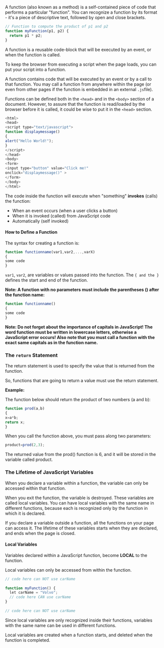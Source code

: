 A function (also known as a method) is a self-contained piece of code that performs a particular
"function". You can recognize a function by its format - it's a piece of descriptive text, followed by open and close brackets.

```javascript
// Function to compute the product of p1 and p2  
function myFunction(p1, p2) {  
  return p1 * p2;  
}
```

A function is a reusable code-block that will be executed by an event, or when the function is called.

To keep the browser from executing a script when the page loads, you can put your script into a function.

A function contains code that will be executed by an event or by a call to that function.
You may call a function from anywhere within the page (or even from other pages if the function is
embedded in an external `.js`file).

Functions can be defined both in the `<head>` and in the `<body>` section of a document. However, to assure that the function is read/loaded by the browser before it is called, it could be wise to put it in the `<head>` section.

```javascript
<html>
<head>
<script type="text/javascript">
function displaymessage()
{
alert("Hello World!");
}
</script>
</head>
<body>
<form>
<input type="button" value="Click me!"
onclick="displaymessage()" >
</form>
</body>
</html>
```

The code inside the function will execute when "something" **invokes** (calls) the function:

- When an event occurs (when a user clicks a button)
- When it is invoked (called) from JavaScript code
- Automatically (self invoked)

#### How to Define a Function

The syntax for creating a function is:

```javascript
function functionname(var1,var2,...,varX)
{
some code
}
```

`var1`, `var2`,  are variables or values passed into the function. The `{ and the }` defines the start and end of the function.

**Note: A function with no parameters must include the parentheses () after the function name:**

```javascript
function functionname()
{
some code
}
```

**Note: Do not forget about the importance of capitals in JavaScript! The word function must be written in lowercase letters, otherwise a JavaScript error occurs! Also note that you must call a function with the exact same capitals as in the function name.**


### The `return` Statement

The return statement is used to specify the value that is returned from the function.

So, functions that are going to return a value must use the return statement.

**Example:**

The function below should return the product of two numbers (a and b):

```javascript
function prod(a,b)
{
x=a*b;
return x;
}
```

When you call the function above, you must pass along two parameters:

```javascript
product=prod(2,3);
```

The returned value from the prod() function is 6, and it will be stored in the variable called product.

### The Lifetime of JavaScript Variables

When you declare a variable within a function, the variable can only be accessed within that function.

When you exit the function, the variable is destroyed. These variables are called local variables. You can have local variables with the same name in different functions, because each is recognized only by the function in which it is declared.

If you declare a variable outside a function, all the functions on your page can access it. The lifetime of these variables starts when they are declared, and ends when the page is closed.

#### Local Variables

Variables declared within a JavaScript function, become **LOCAL** to the function.

Local variables can only be accessed from within the function.

```javascript
// code here can NOT use carName  
  
function myFunction() {  
  let carName = "Volvo";  
  // code here CAN use carName  
}  
  
// code here can NOT use carName
```

Since local variables are only recognized inside their functions, variables with the same name can be used in different functions.

Local variables are created when a function starts, and deleted when the function is completed.